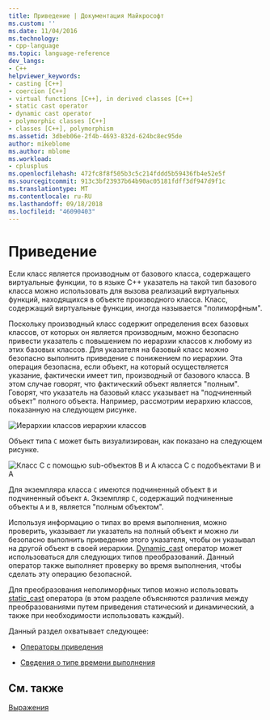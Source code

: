 ```yaml
---
title: Приведение | Документация Майкрософт
ms.custom: ''
ms.date: 11/04/2016
ms.technology:
- cpp-language
ms.topic: language-reference
dev_langs:
- C++
helpviewer_keywords:
- casting [C++]
- coercion [C++]
- virtual functions [C++], in derived classes [C++]
- static cast operator
- dynamic cast operator
- polymorphic classes [C++]
- classes [C++], polymorphism
ms.assetid: 3dbeb06e-2f4b-4693-832d-624bc8ec95de
author: mikeblome
ms.author: mblome
ms.workload:
- cplusplus
ms.openlocfilehash: 472fc8f8f505b3c5c214fddd5b59436fb4e52e5f
ms.sourcegitcommit: 913c3bf23937b64b90ac05181fdff3df947d9f1c
ms.translationtype: MT
ms.contentlocale: ru-RU
ms.lasthandoff: 09/18/2018
ms.locfileid: "46090403"
---
```

# <a name="casting"></a>Приведение

Если класс является производным от базового класса, содержащего виртуальные функции, то в языке C++ указатель на такой тип базового класса можно использовать для вызова реализаций виртуальных функций, находящихся в объекте производного класса. Класс, содержащий виртуальные функции, иногда называется "полиморфным".

Поскольку производный класс содержит определения всех базовых классов, от которых он является производным, можно безопасно привести указатель с повышением по иерархии классов к любому из этих базовых классов. Для указателя на базовый класс можно безопасно выполнить приведение с понижением по иерархии. Эта операция безопасна, если объект, на который осуществляется указание, фактически имеет тип, производный от базового класса. В этом случае говорят, что фактический объект является "полным". Говорят, что указатель на базовый класс указывает на "подчиненный объект" полного объекта. Например, рассмотрим иерархию классов, показанную на следующем рисунке.

![Иерархии классов](../cpp/media/vc38zz1.gif "vc38ZZ1") иерархии классов

Объект типа `C` может быть визуализирован, как показано на следующем рисунке.

![Класс C с помощью sub&#45;объектов B и A](../cpp/media/vc38zz2.gif "vc38ZZ2") класса C с подобъектами B и A

Для экземпляра класса `C` имеются подчиненный объект `B` и подчиненный объект `A`. Экземпляр `C`, содержащий подчиненные объекты `A` и `B`, является "полным объектом".

Используя информацию о типах во время выполнения, можно проверить, указывает ли указатель на полный объект и можно ли безопасно выполнить приведение этого указателя, чтобы он указывал на другой объект в своей иерархии. [Dynamic_cast](../cpp/dynamic-cast-operator.md) оператор может использоваться для следующих типов преобразований. Данный оператор также выполняет проверку во время выполнения, чтобы сделать эту операцию безопасной.

Для преобразования неполиморфных типов можно использовать [static_cast](../cpp/static-cast-operator.md) оператора (в этом разделе объясняются различия между преобразованиями путем приведения статический и динамический, а также при необходимости использовать каждый).

Данный раздел охватывает следующее:

- [Операторы приведения](../cpp/casting-operators.md)

- [Сведения о типе времени выполнения](../cpp/run-time-type-information.md)

## <a name="see-also"></a>См. также

[Выражения](../cpp/expressions-cpp.md)